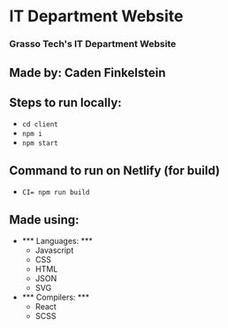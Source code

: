 # IT Department Website

### Grasso Tech's IT Department Website
## Made by: Caden Finkelstein

## Steps to run locally:
* `cd client`
* `npm i`
* `npm start`

## Command to run on Netlify (for build)
* `CI= npm run build`

## Made using:
* *** Languages: ***
    - Javascript
    - CSS
    - HTML
    - JSON
    - SVG
* *** Compilers: ***
    - React
    - SCSS